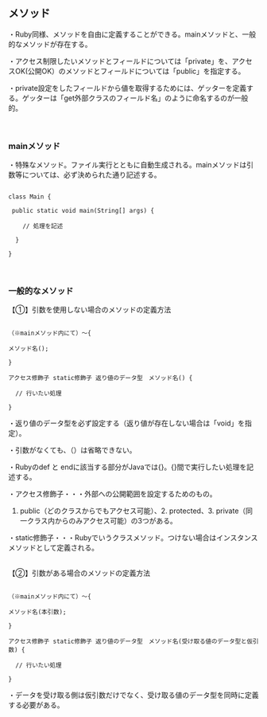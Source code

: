 ## メソッド

・Ruby同様、メソッドを自由に定義することができる。mainメソッドと、一般的なメソッドが存在する。

・アクセス制限したいメソッドとフィールドについては「private」を、アクセスOK(公開OK）のメソッドとフィールドについては「public」を指定する。

・private設定をしたフィールドから値を取得するためには、ゲッターを定義する。ゲッターは「get外部クラスのフィールド名」のように命名するのが一般的。


</br>

### mainメソッド　

・特殊なメソッド。ファイル実行とともに自動生成される。mainメソッドは引数等については、必ず決められた通り記述する。

```

class Main {
 
 public static void main(String[] args) {

	// 処理を記述

  }

}

```
</br>

### 一般的なメソッド

【①】引数を使用しない場合のメソッドの定義方法

```

（※mainメソッド内にて）〜{ 

メソッド名();

}

アクセス修飾子 static修飾子 返り値のデータ型　メソッド名() {

  // 行いたい処理

}

```

・返り値のデータ型を必ず設定する（返り値が存在しない場合は「void」を指定）。

・引数がなくても、（）は省略できない。

・Rubyのdef と endに該当する部分がJavaでは{}。{}間で実行したい処理を記述する。

・アクセス修飾子・・・外部への公開範囲を設定するためのもの。
1. public（どのクラスからでもアクセス可能）、2. protected、3. private（同一クラス内からのみアクセス可能）の3つがある。

・static修飾子・・・Rubyでいうクラスメソッド。つけない場合はインスタンスメソッドとして定義される。

</br>
【②】引数がある場合のメソッドの定義方法

```

（※mainメソッド内にて）〜{ 

メソッド名(本引数);

}

アクセス修飾子 static修飾子 返り値のデータ型　メソッド名(受け取る値のデータ型と仮引数) {

  // 行いたい処理

}

```

・データを受け取る側は仮引数だけでなく、受け取る値のデータ型を同時に定義する必要がある。
